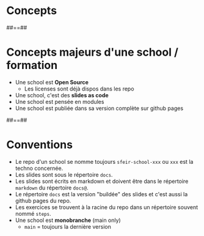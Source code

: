 <!-- .slide: class="transition" -->

# Concepts

##==##

# Concepts majeurs d'une school / formation

- Une school est **Open Source**
  - Les licenses sont déjà dispos dans les repo
- Une school, c'est des **slides as code**
- Une school est pensée en modules
- Une school est publiée dans sa version complète sur github pages
<!-- .element: class="list-fragment" -->

##==##

# Conventions

<!-- prettier-ignore -->
- Le repo d'un school se nomme toujours `sfeir-school-xxx` ou `xxx` est la techno concernée.
- Les slides sont sous le répertoire `docs`.
- Les slides sont écrits en markdown et doivent être dans le répertoire `markdown` du répertoire `docs@`.
- Le répertoire `docs` est la version "buildée" des slides et c'est aussi la github pages du repo.
- Les exercices se trouvent à la racine du repo dans un répertoire souvent nommé `steps`.
- Une school est **monobranche** (main only)
  - `main` = toujours la dernière version
<!-- .element: class="list-fragment" -->
